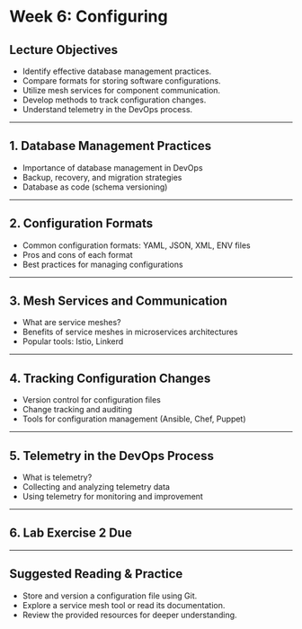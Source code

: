 # Week 6: Configuring

## Lecture Objectives
- Identify effective database management practices.
- Compare formats for storing software configurations.
- Utilize mesh services for component communication.
- Develop methods to track configuration changes.
- Understand telemetry in the DevOps process.

---

## 1. Database Management Practices
- Importance of database management in DevOps
- Backup, recovery, and migration strategies
- Database as code (schema versioning)

---

## 2. Configuration Formats
- Common configuration formats: YAML, JSON, XML, ENV files
- Pros and cons of each format
- Best practices for managing configurations

---

## 3. Mesh Services and Communication
- What are service meshes?
- Benefits of service meshes in microservices architectures
- Popular tools: Istio, Linkerd

---

## 4. Tracking Configuration Changes
- Version control for configuration files
- Change tracking and auditing
- Tools for configuration management (Ansible, Chef, Puppet)

---

## 5. Telemetry in the DevOps Process
- What is telemetry?
- Collecting and analyzing telemetry data
- Using telemetry for monitoring and improvement

---

## 6. Lab Exercise 2 Due

---

## Suggested Reading & Practice
- Store and version a configuration file using Git.
- Explore a service mesh tool or read its documentation.
- Review the provided resources for deeper understanding.